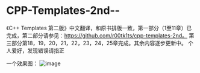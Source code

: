 # CPP-Templates-2nd--
《C++ Templates 第二版》中文翻译，和原书排版一致，第一部分（1至11章）已完成，第二部分请参见：https://github.com/r00tk1ts/cpp-templates-2nd。 第三部分第18，19，20，21，22，23，24，25章完成。其余内容逐步更新中。 个人爱好，发现错误请指正

一个效果图：
![image](https://github.com/Walton1128/CPP-Templates-2nd--/blob/master/sample.PNG)

